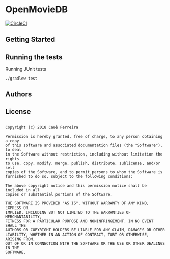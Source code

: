 # OpenMovieDB

[![CircleCI](https://circleci.com/gh/caueferreira/OpenMovieDB.svg?style=svg)](https://circleci.com/gh/caueferreira/OpenMovieDB)

## Getting Started


## Running the tests
Running JUnit tests

```./gradlew test```


## Authors


## License

```MIT License

Copyright (c) 2018 Cauê Ferreira

Permission is hereby granted, free of charge, to any person obtaining a copy
of this software and associated documentation files (the "Software"), to deal
in the Software without restriction, including without limitation the rights
to use, copy, modify, merge, publish, distribute, sublicense, and/or sell
copies of the Software, and to permit persons to whom the Software is
furnished to do so, subject to the following conditions:

The above copyright notice and this permission notice shall be included in all
copies or substantial portions of the Software.

THE SOFTWARE IS PROVIDED "AS IS", WITHOUT WARRANTY OF ANY KIND, EXPRESS OR
IMPLIED, INCLUDING BUT NOT LIMITED TO THE WARRANTIES OF MERCHANTABILITY,
FITNESS FOR A PARTICULAR PURPOSE AND NONINFRINGEMENT. IN NO EVENT SHALL THE
AUTHORS OR COPYRIGHT HOLDERS BE LIABLE FOR ANY CLAIM, DAMAGES OR OTHER
LIABILITY, WHETHER IN AN ACTION OF CONTRACT, TORT OR OTHERWISE, ARISING FROM,
OUT OF OR IN CONNECTION WITH THE SOFTWARE OR THE USE OR OTHER DEALINGS IN THE
SOFTWARE.
```

